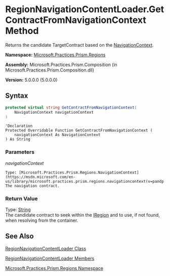 ﻿---
TOCTitle: GetContractFromNavigationContext Method
Title: 'RegionNavigationContentLoader.GetContractFromNavigationContext Method (Microsoft.Practices.Prism.Regions)'
ms:assetid: 'M:Microsoft.Practices.Prism.Regions.RegionNavigationContentLoader.GetContractFromNavigationContext(Microsoft.Practices.Prism.Regions.NavigationContext)'
ms:mtpsurl: 'https://msdn.microsoft.com/en-us/library/microsoft.practices.prism.regions.regionnavigationcontentloader.getcontractfromnavigationcontext(v=pandp.50)'
---

# RegionNavigationContentLoader.GetContractFromNavigationContext Method

Returns the candidate TargetContract based on the [NavigationContext](https://msdn.microsoft.com/en-us/library/microsoft.practices.prism.regions.navigationcontext(v=pandp.50)).

**Namespace:** [Microsoft.Practices.Prism.Regions](https://msdn.microsoft.com/en-us/library/microsoft.practices.prism.regions(v=pandp.50))

**Assembly:** Microsoft.Practices.Prism.Composition (in Microsoft.Practices.Prism.Composition.dll)

**Version:** 5.0.0.0 (5.0.0.0)

## Syntax

```C#
protected virtual string GetContractFromNavigationContext(
	NavigationContext navigationContext
)
```

```VB
'Declaration
Protected Overridable Function GetContractFromNavigationContext ( 
	navigationContext As NavigationContext
) As String
```


### Parameters

*navigationContext*

    Type: [Microsoft.Practices.Prism.Regions.NavigationContext](https://msdn.microsoft.com/en-us/library/microsoft.practices.prism.regions.navigationcontext(v=pandp.50))
    The navigation contract.

### Return Value

Type: [String](http://msdn.microsoft.com/en-us/library/s1wwdcbf)<br/>
The candidate contract to seek within the [IRegion](https://msdn.microsoft.com/en-us/library/microsoft.practices.prism.regions.iregion(v=pandp.50)) and to use, if not found, when resolving from the container.

## See Also

[RegionNavigationContentLoader Class](https://msdn.microsoft.com/en-us/library/microsoft.practices.prism.regions.regionnavigationcontentloader(v=pandp.50))

[RegionNavigationContentLoader Members](https://msdn.microsoft.com/en-us/library/microsoft.practices.prism.regions.regionnavigationcontentloader_members(v=pandp.50))

[Microsoft.Practices.Prism.Regions Namespace](https://msdn.microsoft.com/en-us/library/microsoft.practices.prism.regions(v=pandp.50))

